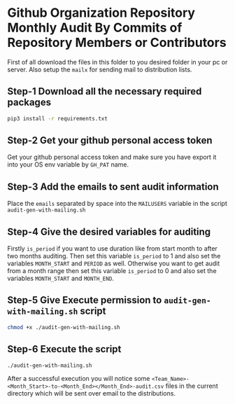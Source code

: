 # Github Organization Repository Monthly Audit By Commits of Repository Members or Contributors

First of all download the files in this folder to you desired folder in your pc or server. Also setup the `mailx` for sending mail to distribution lists.

## Step-1 Download all the necessary required packages

```bash
pip3 install -r requirements.txt
```

## Step-2 Get your github personal access token

Get your github personal access token and make sure you have export it into your OS env variable by `GH_PAT` name.

## Step-3 Add the emails to sent audit information

Place the `emails` separated by space into the `MAILUSERS` variable in the script `audit-gen-with-mailing.sh`

## Step-4 Give the desired variables for auditing

Firstly `is_period` if you want to use duration like from start month to after two months auditing. Then set this variable `is_period` to 1 and also set the variables `MONTH_START` and `PERIOD` as well. Otherwise you want to get audit from a month range then set this variable  `is_period` to 0 and also set the variables `MONTH_START` and `MONTH_END`.

## Step-5 Give Execute permission to `audit-gen-with-mailing.sh` script

```bash
chmod +x ./audit-gen-with-mailing.sh
```
## Step-6 Execute the script

```bash
./audit-gen-with-mailing.sh
```

After a successful execution you will notice some `<Team_Name>-<Month_Start>-to-<Month_End></Month_End>-audit.csv` files in the current directory which will be sent over email to the distributions.
